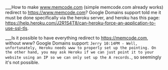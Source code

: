 ___How to make www.memcode.com (simple memcode.com already works) redirect to https://www.memcode.com?
   Google Domains support told me it must be done specifically via the heroku server, and heroku has this page: https://help.heroku.com/J2R1S4T8/can-heroku-force-an-application-to-use-ssl-tls.

___Is it possible to have everything redirect to https://memcode.com, without www?
   Google Domains support: `Jerry 10:14PM - Well, unfortunately, Heroku needs www to properly set up the pointing. On the other hand, you may ask Heroku if we can just point it to your website using an IP so we can only set up the A records.`,
   so seemingly it's not possible.
